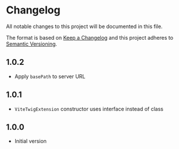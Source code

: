 # Changelog

All notable changes to this project will be documented in this file.

The format is based on [Keep a Changelog](http://keepachangelog.com/en/1.0.0/) and this project adheres to [Semantic Versioning](http://semver.org/spec/v2.0.0.html).

## 1.0.2
- Apply `basePath` to server URL

## 1.0.1
- `ViteTwigExtension` constructor uses interface instead of class

## 1.0.0
- Initial version